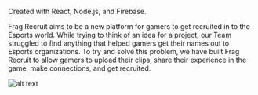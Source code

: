 Created with React, Node.js, and Firebase.

Frag Recruit aims to be a new platform for gamers to get recruited in to the Esports world. While trying to think of an idea for a project, our Team struggled to find anything that helped gamers get their names out to Esports organizations. To try and solve this problem, we have built Frag Recruit to allow gamers to upload their clips, share their experience in the game, make connections, and get recruited.

![alt text](https://i.gyazo.com/1a26e511b333bf4c1de892ec068c6528.png)
